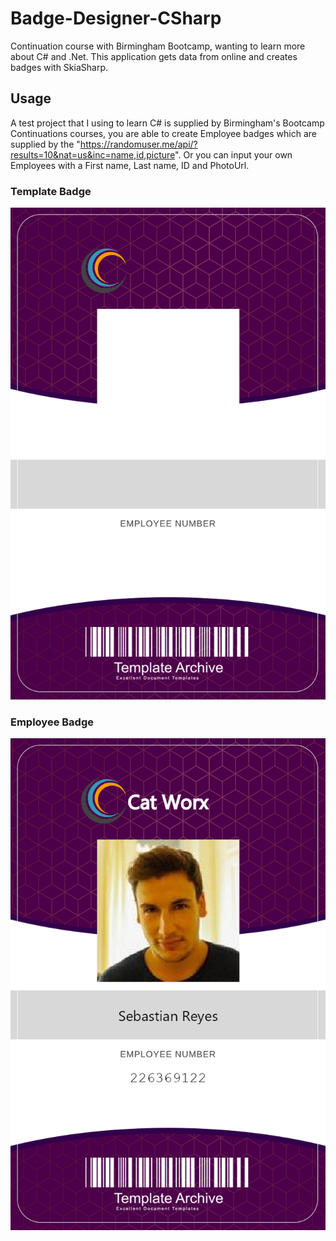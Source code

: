 # Badge-Designer-CSharp

Continuation course with Birmingham Bootcamp, wanting to learn more about C# and .Net. This application gets data from online and creates badges with SkiaSharp.

## Usage

A test project that I using to learn C# is supplied by Birmingham's Bootcamp Continuations courses, you are able to create Employee badges which are supplied by the
"https://randomuser.me/api/?results=10&nat=us&inc=name,id,picture". Or you can input your own Employees with a First name, Last name, ID and PhotoUrl.

### Template Badge

![Template Badge](./badge.png)

### Employee Badge

![Employee Badge](/data/226369122_badge.png)
